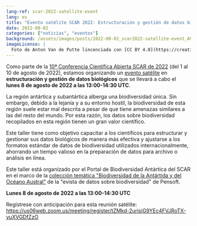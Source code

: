 ```yaml
---
lang-ref: scar-2022-satellite-event
lang: es
title: "Evento satélite SCAR 2022: Estructuración y gestión de datos biológicos"
date: 2022-08-02
categories: ["noticias", "eventos"]
background: /assets/images/posts/2022-08-02_scar2022-satellite-event_AVdP_SCAR_0037.jpg
imageLicense: |
  Foto de Anton Van de Putte lincenciada con [CC BY 4.0](https://creativecommons.org/licenses/by/4.0/)
---
```


Como parte de la [10ª Conferencia Científica Abierta SCAR de 2022](https://scar2022.org/) (del 1 al 10 de agosto de 2022), estamos organizando un [evento satélite](https://scar2022.org/satellite-events/) en **estructuración y gestión de datos biológicos** que se  llevará a cabo el **lunes 8 de agosto de 2022 a las 13:00-14:30 UTC**.

La región antártica y subantártica alberga una biodiversidad única. Sin embargo, debido a la lejanía y a su entorno hostil, la biodiversidad de esta región suele estar mal descrita a pesar de que tiene amenazas similares a las del resto del mundo. Por esta razón, los datos sobre biodiversidad recopilados en esta región tienen un gran valor científico.

Este taller tiene como objetivo capacitar a los científicos para estructurar y gestionar sus datos biológicos de manera más efectiva y ajustarse a los formatos estándar de datos de biodiversidad utilizados internacionalmente, ahorrando un tiempo valioso en la preparación de datos para archivo o análisis en línea.

Este taller está organizado por el Portal de Biodiversidad Antártica del SCAR en el marco de la [colección temática "Biodiversidad de la Antártida y del Océano Austral"](https://www.biodiversity.aq/news/antarctic-and-southern-ocean-biodiversity-topical-collection-biodiversity-data-journal/) de la "evista de datos sobre biodiversidad" de Pensoft.

**Lunes 8 de agosto de 2022 a las 13:00-14:30 UTC**

Regístrese con anticipación para esta reunión satélite:
<https://us06web.zoom.us/meeting/register/tZMkd-2urjsiG9YEc4FVJRoTX-yuXVGDfZzO>
